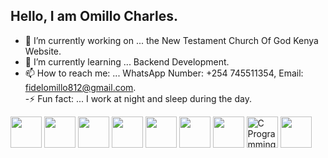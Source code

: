 ## Hello, I am Omillo Charles.

<!--
**Omillo-Charles/Omillo-Charles** is a ✨ _special_ ✨ repository because its `README.md` (this file) appears on your GitHub profile.

Here are some ideas to get you started:


- 👯 I’m looking to collaborate on ...
- 🤔 I’m looking for help with ...
- 💬 Ask me about ...
- 😄 Pronouns: ...

-->
- 🔭 I’m currently working on ... the New Testament Church Of God Kenya Website.
- 🌱 I’m currently learning ... Backend Development.
- 📫 How to reach me: ... WhatsApp Number: +254 745511354,  Email: fidelomillo812@gmail.com.                  
-⚡ Fun fact: ... I work at night and sleep during the day.

<img src="https://cdn.jsdelivr.net/gh/devicons/devicon/icons/html5/html5-original.svg" width="50"/> <img src="https://cdn.jsdelivr.net/gh/devicons/devicon/icons/css3/css3-original.svg" width="50"/> <img src="https://cdn.jsdelivr.net/gh/devicons/devicon/icons/javascript/javascript-original.svg" width="50"/> <img src="https://cdn.jsdelivr.net/gh/devicons/devicon/icons/react/react-original.svg" width="50"/>                                <img src="https://cdn.jsdelivr.net/gh/devicons/devicon/icons/figma/figma-original.svg" width="50"/>                              <img src="https://cdn.jsdelivr.net/gh/devicons/devicon/icons/canva/canva-original.svg" width="50"/>  <img src="https://cdn.jsdelivr.net/gh/devicons/devicon/icons/git/git-original.svg" width="50"/>  <img src="https://cdn.jsdelivr.net/gh/devicons/devicon/icons/c/c-original.svg" alt="C Programming Language" width="50" height="50"> <img src="https://github.com/user-attachments/assets/f335ef55-2794-4783-8afc-a7484f86b8d8" width="50" height="50">









